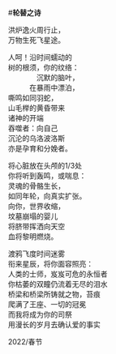 　　#__轮替之诗__  

　　洪炉逸火周行止，  
　　万物生死飞星途。  

　　人呵！沿时间蠕动的  
　　树的根须，你的纹络：  
　　　　　　沉默的脑叶，  
　　　　　在暴雨中漂泊，  
　　嘶鸣如同羽蛇，  
　　山毛榉的黄昏带来  
　　诸神的开端  
　　吞噬者：向自己  
　　沉沦的乌洛波洛斯  
　　亦是孕育和分娩者。  

　　将心脏放在头颅的1/3处  
　　你将听到轰鸣，或喘息：  
　　灵魂的骨骼生长，  
　　如同年轮，向真实扩张。  
　　向你，世界收缩，  
　　坟墓崩塌的婴儿  
　　将脐带挥洒向天空  
　　血将黎明燃烧。  

　　渡鸦飞度时间迷雾  
　　衔来星辰，将你面容照亮：  
　　人类的士师，岌岌可危的永恒者  
　　你枯萎的双瞳仍流着无尽的泪水  
　　桥梁和桥梁所铸就之物，苔痕  
　　爬满了王座、一切的冠冕  
　　而我将成为你的司祭  
　　用漫长的岁月去确认爱的事实  

　　2022/春节

